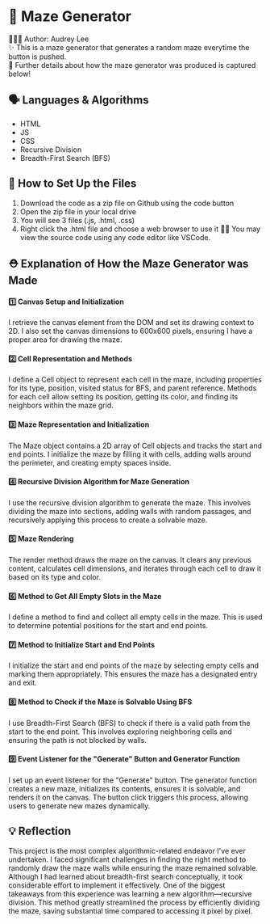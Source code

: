 
# 🧩 Maze Generator
🧑🏻‍💻 Author: Audrey Lee <br/>
✨ This is a maze generator that generates a random maze everytime the button is pushed. <br/>
🧱 Further details about how the maze generator was produced is captured below!
<br/>

## 🗣️ Languages & Algorithms
* HTML
* JS
* CSS
* Recursive Division
* Breadth-First Search (BFS)

## 🔧 How to Set Up the Files
1. Download the code as a zip file on Github using the code button
2. Open the zip file in your local drive
3. You will see 3 files (.js, .html, .css)
4. Right click the .html file and choose a web browser to use it
💁🏻 You may view the source code using any code editor like VSCode.

## ⛑️ Explanation of How the Maze Generator was Made
#### 1️⃣ Canvas Setup and Initialization
I retrieve the canvas element from the DOM and set its drawing context to 2D. I also set the canvas dimensions to 600x600 pixels, ensuring I have a proper area for drawing the maze.

#### 2️⃣ Cell Representation and Methods
I define a Cell object to represent each cell in the maze, including properties for its type, position, visited status for BFS, and parent reference. Methods for each cell allow setting its position, getting its color, and finding its neighbors within the maze grid.

#### 3️⃣ Maze Representation and Initialization
The Maze object contains a 2D array of Cell objects and tracks the start and end points. I initialize the maze by filling it with cells, adding walls around the perimeter, and creating empty spaces inside.

#### 4️⃣ Recursive Division Algorithm for Maze Generation
I use the recursive division algorithm to generate the maze. This involves dividing the maze into sections, adding walls with random passages, and recursively applying this process to create a solvable maze.

#### 5️⃣ Maze Rendering
The render method draws the maze on the canvas. It clears any previous content, calculates cell dimensions, and iterates through each cell to draw it based on its type and color.

#### 6️⃣ Method to Get All Empty Slots in the Maze
I define a method to find and collect all empty cells in the maze. This is used to determine potential positions for the start and end points.

#### 7️⃣ Method to Initialize Start and End Points
I initialize the start and end points of the maze by selecting empty cells and marking them appropriately. This ensures the maze has a designated entry and exit.

#### 8️⃣ Method to Check if the Maze is Solvable Using BFS
I use Breadth-First Search (BFS) to check if there is a valid path from the start to the end point. This involves exploring neighboring cells and ensuring the path is not blocked by walls.

#### 9️⃣ Event Listener for the "Generate" Button and Generator Function
I set up an event listener for the "Generate" button. The generator function creates a new maze, initializes its contents, ensures it is solvable, and renders it on the canvas. The button click triggers this process, allowing users to generate new mazes dynamically.

## 💡 Reflection
This project is the most complex algorithmic-related endeavor I've ever undertaken. I faced significant challenges in finding the right method to randomly draw the maze walls while ensuring the maze remained solvable. Although I had learned about breadth-first search conceptually, it took considerable effort to implement it effectively. One of the biggest takeaways from this experience was learning a new algorithm—recursive division. This method greatly streamlined the process by efficiently dividing the maze, saving substantial time compared to accessing it pixel by pixel.


